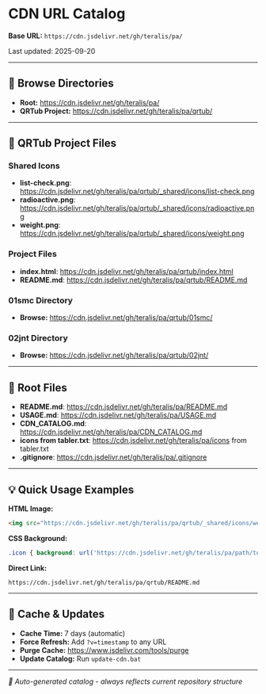 # CDN URL Catalog

**Base URL:** `https://cdn.jsdelivr.net/gh/teralis/pa/`

Last updated: 2025-09-20

---

## 📁 Browse Directories

- **Root:** https://cdn.jsdelivr.net/gh/teralis/pa/
- **QRTub Project:** https://cdn.jsdelivr.net/gh/teralis/pa/qrtub/ 

---

## 🎯 QRTub Project Files

### Shared Icons 
- **list-check.png**: https://cdn.jsdelivr.net/gh/teralis/pa/qrtub/_shared/icons/list-check.png 
- **radioactive.png**: https://cdn.jsdelivr.net/gh/teralis/pa/qrtub/_shared/icons/radioactive.png 
- **weight.png**: https://cdn.jsdelivr.net/gh/teralis/pa/qrtub/_shared/icons/weight.png 
 
### Project Files 
- **index.html**: https://cdn.jsdelivr.net/gh/teralis/pa/qrtub/index.html 
- **README.md**: https://cdn.jsdelivr.net/gh/teralis/pa/qrtub/README.md 
 
### 01smc Directory 
- **Browse:** https://cdn.jsdelivr.net/gh/teralis/pa/qrtub/01smc/ 
 
### 02jnt Directory 
- **Browse:** https://cdn.jsdelivr.net/gh/teralis/pa/qrtub/02jnt/ 

---

## 📄 Root Files
- **README.md**: https://cdn.jsdelivr.net/gh/teralis/pa/README.md 
- **USAGE.md**: https://cdn.jsdelivr.net/gh/teralis/pa/USAGE.md 
- **CDN_CATALOG.md**: https://cdn.jsdelivr.net/gh/teralis/pa/CDN_CATALOG.md 
- **icons from tabler.txt**: https://cdn.jsdelivr.net/gh/teralis/pa/icons from tabler.txt 
- **.gitignore**: https://cdn.jsdelivr.net/gh/teralis/pa/.gitignore 

---

## 💡 Quick Usage Examples

**HTML Image:**
```html
<img src="https://cdn.jsdelivr.net/gh/teralis/pa/qrtub/_shared/icons/weight.png" alt="Weight">
```

**CSS Background:**
```css
.icon { background: url('https://cdn.jsdelivr.net/gh/teralis/pa/path/to/icon.svg') no-repeat center; }
```

**Direct Link:**
```
https://cdn.jsdelivr.net/gh/teralis/pa/qrtub/README.md
```

---

## 🔄 Cache & Updates

- **Cache Time:** 7 days (automatic)
- **Force Refresh:** Add `?v=timestamp` to any URL
- **Purge Cache:** https://www.jsdelivr.com/tools/purge
- **Update Catalog:** Run `update-cdn.bat`

---

*🤖 Auto-generated catalog - always reflects current repository structure*
